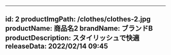 
---
id: 2
productImgPath: /clothes/clothes-2.jpg
productName: 商品名2
brandName: ブランドB
productDescription: スタイリッシュで快適
releaseData: 2022/02/14 09:45
---
  